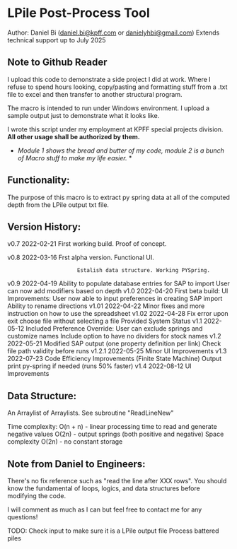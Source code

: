 # LPile Post-Process Tool
Author: Daniel Bi (daniel.bi@kpff.com or danielyhbi@gmail.com)
Extends technical support up to July 2025

## Note to Github Reader
I upload this code to demonstrate a side project I did at work. Where I refuse to spend hours looking, copy/pasting
and formatting stuff from a .txt file to excel and then transfer to another structural program. 

The macro is intended to run under Windows environment. I upload a sample output just to demonstrate what it looks like.

I wrote this script under my employment at KPFF special projects division. **All other usage shall be authorized by them.**

* *Module 1 shows the bread and butter of my code, module 2 is a bunch of Macro stuff to make my life easier.* *

## Functionality:
The purpose of this macro is to extract py spring data at all of the computed depth
from the LPile output txt file.
  
## Version History:
v0.7      2022-02-21      First working build. Proof of concept.

v0.8      2022-03-16      Frst alpha version. Functional UI.

                          Estalish data structure. Working PYSpring.
                          
v0.9      2022-04-19      Ability to populate database entries for SAP to import
                          User can now add modifiers based on depth
v1.0      2022-04-20      First beta build:
                          UI Improvements: User now able to input preferences in creating SAP import
                          Ability to rename directions
v1.01     2022-04-22      Minor fixes and more instruction on how to use the spreadsheet
v1.02     2022-04-28      Fix error upon exit choose file without selecting a file
                          Provided System Status
v1.1      2022-05-12      Included Preference Override: User can exclude springs and customize names
                          Include option to have no dividers for stock names
v1.2      2022-05-21      Modified SAP output (one property definition per link)
                          Check file path validity before runs
v1.2.1    2022-05-25      Minor UI Improvements
v1.3      2022-07-23      Code Efficiency Improvements (Finite State Machine)
                          Output print py-spring if needed (runs 50% faster)
v1.4      2022-08-12      UI Improvements


## Data Structure:
An Arraylist of Arraylists. See subroutine "ReadLineNew"

Time complexity: O(n + n) - linear processing time to read and generate negative values
                 O(2n)    - output springs (both positive and negative)
Space complexity O(2n)    - no constant storage

## Note from Daniel to Engineers:
There's no fix reference such as "read the line after XXX rows". You should know the fundamental
of loops, logics, and data structures before modifying the code.

I will comment as much as I can but feel free to contact me for any questions!

TODO:
  Check input to make sure it is a LPile output file
  Process battered piles